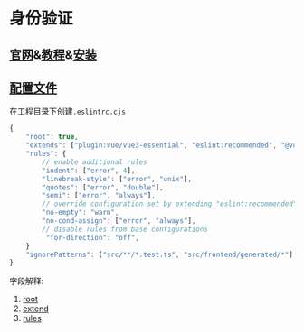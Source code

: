 # 身份验证

## [官网](https://eslint.org/)&[教程](https://eslint.org/docs/user-guide/)&[安装](https://eslint.org/docs/user-guide/getting-started)


## [配置文件](https://eslint.org/docs/user-guide/configuring/configuration-files)
在工程目录下创建`.eslintrc.cjs`

```js
{
    "root": true,
    "extends": ["plugin:vue/vue3-essential", "eslint:recommended", "@vue/eslint-config-prettier"]
    "rules": {
        // enable additional rules
        "indent": ["error", 4],
        "linebreak-style": ["error", "unix"],
        "quotes": ["error", "double"],
        "semi": ["error", "always"],
        // override configuration set by extending "eslint:recommended"
        "no-empty": "warn",
        "no-cond-assign": ["error", "always"],
        // disable rules from base configurations
         "for-direction": "off",
    }
    "ignorePatterns": ["src/**/*.test.ts", "src/frontend/generated/*"]
}
```

字段解释:
1. [root](https://eslint.org/docs/user-guide/configuring/configuration-files#cascading-and-hierarchy)
2. [extend](https://eslint.org/docs/user-guide/configuring/configuration-files#extending-configuration-files)
3. [rules](https://eslint.org/docs/rules/)